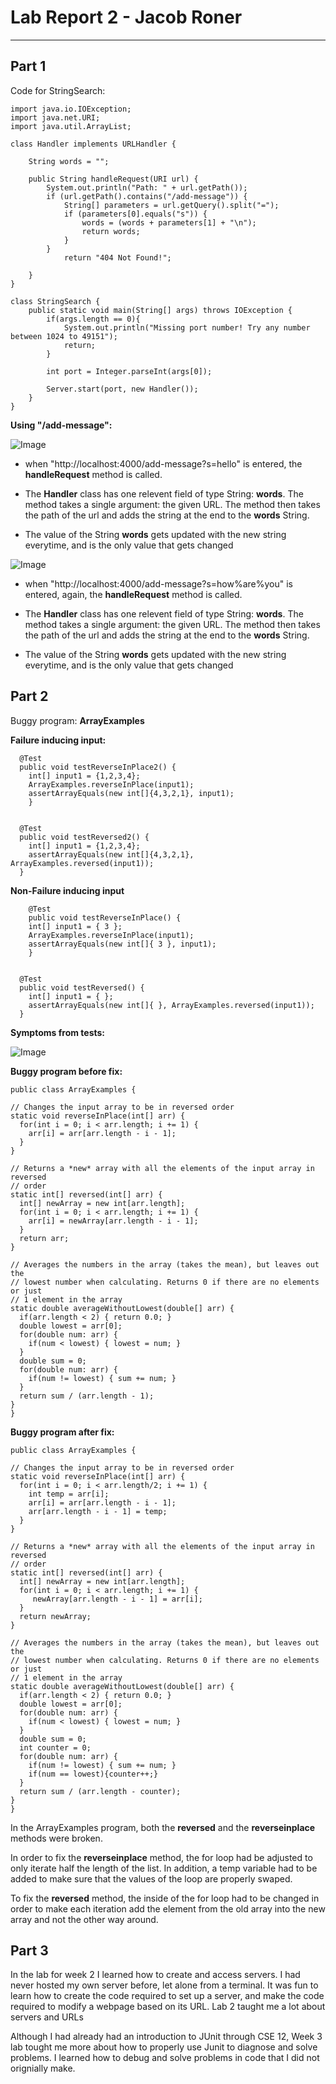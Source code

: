 # Lab Report 2 - Jacob Roner
---

## Part 1

Code for StringSearch:

```
import java.io.IOException;
import java.net.URI;
import java.util.ArrayList;

class Handler implements URLHandler {

    String words = "";

    public String handleRequest(URI url) {
        System.out.println("Path: " + url.getPath());
        if (url.getPath().contains("/add-message")) {
            String[] parameters = url.getQuery().split("=");
            if (parameters[0].equals("s")) {
                words = (words + parameters[1] + "\n");
                return words;
            }
        }
            return "404 Not Found!";
    
    }
}

class StringSearch {
    public static void main(String[] args) throws IOException {
        if(args.length == 0){
            System.out.println("Missing port number! Try any number between 1024 to 49151");
            return;
        }

        int port = Integer.parseInt(args[0]);

        Server.start(port, new Handler());
    }
}

```


**Using "/add-message":**

![Image](StringSearch1.png)

- when "http://localhost:4000/add-message?s=hello" is entered, the **handleRequest** method is called.

- The **Handler** class has one relevent field of type String: **words**. The method takes a single argument: the given URL. The method then takes the path of the url and adds the string at the end to the **words** String.
- The value of the String **words** gets updated with the new string everytime, and is the only value that gets changed


![Image](StringSearch2.png)

- when "http://localhost:4000/add-message?s=how%are%you" is entered, again, the **handleRequest** method is called.

- The **Handler** class has one relevent field of type String: **words**. The method takes a single argument: the given URL. The method then takes the path of the url and adds the string at the end to the **words** String.
- The value of the String **words** gets updated with the new string everytime, and is the only value that gets changed


## Part 2

Buggy program: **ArrayExamples**

**Failure inducing input:**
```
  @Test 
  public void testReverseInPlace2() {
    int[] input1 = {1,2,3,4};
    ArrayExamples.reverseInPlace(input1);
    assertArrayEquals(new int[]{4,3,2,1}, input1);
	}


  @Test
  public void testReversed2() {
    int[] input1 = {1,2,3,4};
    assertArrayEquals(new int[]{4,3,2,1}, ArrayExamples.reversed(input1));
  }
  ```

**Non-Failure inducing input**
```
	@Test 
	public void testReverseInPlace() {
    int[] input1 = { 3 };
    ArrayExamples.reverseInPlace(input1);
    assertArrayEquals(new int[]{ 3 }, input1);
	}


  @Test
  public void testReversed() {
    int[] input1 = { };
    assertArrayEquals(new int[]{ }, ArrayExamples.reversed(input1));
  }
  ```
  
  **Symptoms from tests:**
  
  ![Image](ArrayExamplesTests.png)
  
  
  
  **Buggy program before fix:**
  ```
  public class ArrayExamples {

  // Changes the input array to be in reversed order
  static void reverseInPlace(int[] arr) {
    for(int i = 0; i < arr.length; i += 1) {
      arr[i] = arr[arr.length - i - 1];
    }
  }

  // Returns a *new* array with all the elements of the input array in reversed
  // order
  static int[] reversed(int[] arr) {
    int[] newArray = new int[arr.length];
    for(int i = 0; i < arr.length; i += 1) {
      arr[i] = newArray[arr.length - i - 1];
    }
    return arr;
  }

  // Averages the numbers in the array (takes the mean), but leaves out the
  // lowest number when calculating. Returns 0 if there are no elements or just
  // 1 element in the array
  static double averageWithoutLowest(double[] arr) {
    if(arr.length < 2) { return 0.0; }
    double lowest = arr[0];
    for(double num: arr) {
      if(num < lowest) { lowest = num; }
    }
    double sum = 0;
    for(double num: arr) {
      if(num != lowest) { sum += num; }
    }
    return sum / (arr.length - 1);
  }
}
 ``` 
  
  
  
  
  **Buggy program after fix:**
  ```
  public class ArrayExamples {

  // Changes the input array to be in reversed order
  static void reverseInPlace(int[] arr) {
    for(int i = 0; i < arr.length/2; i += 1) {
      int temp = arr[i];
      arr[i] = arr[arr.length - i - 1];
      arr[arr.length - i - 1] = temp;
    }
  }

  // Returns a *new* array with all the elements of the input array in reversed
  // order
  static int[] reversed(int[] arr) {
    int[] newArray = new int[arr.length];
    for(int i = 0; i < arr.length; i += 1) {
       newArray[arr.length - i - 1] = arr[i];
    }
    return newArray;
  }

  // Averages the numbers in the array (takes the mean), but leaves out the
  // lowest number when calculating. Returns 0 if there are no elements or just
  // 1 element in the array
  static double averageWithoutLowest(double[] arr) {
    if(arr.length < 2) { return 0.0; }
    double lowest = arr[0];
    for(double num: arr) {
      if(num < lowest) { lowest = num; }
    }
    double sum = 0;
    int counter = 0;
    for(double num: arr) {
      if(num != lowest) { sum += num; }
      if(num == lowest){counter++;}
    }
    return sum / (arr.length - counter);
  }
}
```

In the ArrayExamples program, both the **reversed** and the **reverseinplace** methods were broken.

In order to fix the **reverseinplace** method, the for loop had
be adjusted to only iterate half the length of the list. In addition, a temp variable had to be added to make sure that the values of the loop are properly swaped.

To fix the **reversed** method, the inside of the for loop had to be changed in order to make each iteration add the element from the old array into the new array
and not the other way around.


## Part 3

In the lab for week 2 I learned how to create and access servers. I had never hosted my own server before, let alone from a terminal. It was fun to learn how to create the code required to 
set up a server, and make the code required to modify a webpage based on its URL. Lab 2 taught me a lot about servers and URLs

Although I had already had an introduction to JUnit through CSE 12, Week 3 lab tought me more about how to properly use Junit to diagnose and solve problems. I learned how to debug and solve problems in
code that I did not orignially make.


